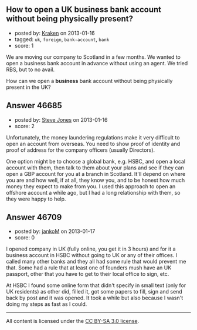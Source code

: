 ## How to open a UK business bank account without being physically present?

- posted by: [Kraken](https://stackexchange.com/users/-1/19455-kraken) on 2013-01-16
- tagged: `uk`, `foreign`, `bank-account`, `bank`
- score: 1

We are moving our company to Scotland in a few months. We wanted to open a business bank account in advance without using an agent. 
We tried RBS, but to no avail.

How can we open a **business** bank account without being physically present in the UK? 




## Answer 46685

- posted by: [Steve Jones](https://stackexchange.com/users/-1/12985-steve-jones) on 2013-01-16
- score: 2

Unfortunately, the money laundering regulations make it very difficult to open an account from overseas. You need to show proof of identity and proof of address for the company officers (usually Directors).

One option might be to choose a global bank, e.g. HSBC, and open a local account with them, then talk to them about your plans and see if they can open a GBP account for you at a branch in Scotland. It'll depend on where you are and how well, if at all, they know you, and to be honest how much money they expect to make from you. I used this approach to open an offshore account a while ago, but I had a long relationship with them, so they were happy to help.


## Answer 46709

- posted by: [jankoM](https://stackexchange.com/users/-1/22520-jankom) on 2013-01-17
- score: 0

I opened company in UK (fully online, you get it in 3 hours) and for it a business account in HSBC without going to UK or any of their offices. I called many other banks and they all had some rule that would prevent me that. Some had a rule that at least one of founders mush have an UK passport, other that you have to get to their local office to sign, etc.

At HSBC I found some online form that didn't specify in small text (only for UK residents) as other did, filled it, got some papers to fill, sign and send back by post and it was opened. It took a while but also because I wasn't doing my steps as fast as I could.



---

All content is licensed under the [CC BY-SA 3.0 license](https://creativecommons.org/licenses/by-sa/3.0/).
